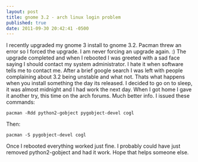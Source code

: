 ```yaml
---
layout: post
title: gnome 3.2 - arch linux login problem
published: true
date: 2011-09-30 20:42:41 -0500
---
```


I recently upgraded my gnome 3 install to gnome 3.2. Pacman threw an error so I forced the
upgrade. I am never forcing an upgrade again. :) The upgrade completed and when I rebooted
I was greeted with a sad face saying I should contact my system administrator. I hate it
when software tells me to contact me. After a brief google search I was left with people
complaining about 3.2 being unstable and what not. Thats what happens when you install
something the day its released. I decided to go on to sleep, it was almost midnight and I
had work the next day. When I got home I gave it another try, this time on the arch
forums. Much better info. I issued these commands:


    pacman -Rdd python2-gobject pygobject-devel cogl

Then:

    pacman -S pygobject-devel cogl

Once I rebooted everything worked just fine. I probably could have just removed
python2-gobject and had it work. Hope that helps someone else.

